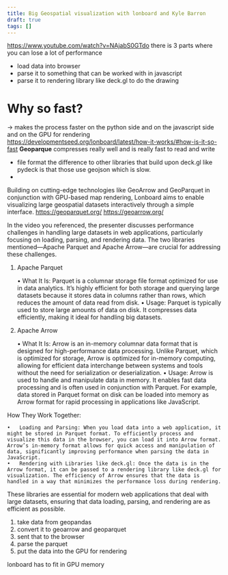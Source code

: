 ```yaml
---
title: Big Geospatial visualization with lonboard and Kyle Barron
draft: true
tags: []
---
```


https://www.youtube.com/watch?v=NAjabS0GTdo
there is 3 parts where you can lose a lot of performance
- load data into browser
- parse it to something that can be worked with in javascript
- parse it to rendering library like deck.gl to do the drawing


# Why so fast?
-> makes the process faster on the python side and on the javascript side and on the GPU for rendering
https://developmentseed.org/lonboard/latest/how-it-works/#how-is-it-so-fast
**Geoparque** compresses really well and is really fast to read and write
- file format
the difference to other libraries that build upon deck.gl like pydeck is that those use geojson which is slow. 
- 

Building on cutting-edge technologies like GeoArrow and GeoParquet in conjunction with GPU-based map rendering, Lonboard aims to enable visualizing large geospatial datasets interactively through a simple interface.
https://geoparquet.org/
https://geoarrow.org/

In the video you referenced, the presenter discusses performance challenges in handling large datasets in web applications, particularly focusing on loading, parsing, and rendering data. The two libraries mentioned—Apache Parquet and Apache Arrow—are crucial for addressing these challenges.

1. Apache Parquet

	•	What It Is: Parquet is a columnar storage file format optimized for use in data analytics. It’s highly efficient for both storage and querying large datasets because it stores data in columns rather than rows, which reduces the amount of data read from disk.
	•	Usage: Parquet is typically used to store large amounts of data on disk. It compresses data efficiently, making it ideal for handling big datasets.

2. Apache Arrow

	•	What It Is: Arrow is an in-memory columnar data format that is designed for high-performance data processing. Unlike Parquet, which is optimized for storage, Arrow is optimized for in-memory computing, allowing for efficient data interchange between systems and tools without the need for serialization or deserialization.
	•	Usage: Arrow is used to handle and manipulate data in memory. It enables fast data processing and is often used in conjunction with Parquet. For example, data stored in Parquet format on disk can be loaded into memory as Arrow format for rapid processing in applications like JavaScript.

How They Work Together:

	•	Loading and Parsing: When you load data into a web application, it might be stored in Parquet format. To efficiently process and visualize this data in the browser, you can load it into Arrow format. Arrow’s in-memory format allows for quick access and manipulation of data, significantly improving performance when parsing the data in JavaScript.
	•	Rendering with Libraries like deck.gl: Once the data is in the Arrow format, it can be passed to a rendering library like deck.gl for visualization. The efficiency of Arrow ensures that the data is handled in a way that minimizes the performance loss during rendering.

These libraries are essential for modern web applications that deal with large datasets, ensuring that data loading, parsing, and rendering are as efficient as possible.


1. take data from geopandas
2. convert it to geoarrow and geoparquet
3. sent that to the browser
4. parse the parquet
5. put the data into the GPU for rendering

lonboard has to fit in GPU memory